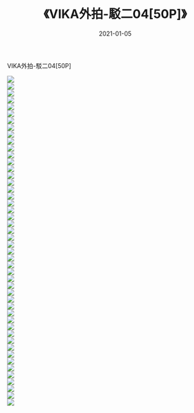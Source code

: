﻿---
layout: post
title:  《VIKA外拍-駁二04[50P]》
date:   2021-01-05
img: http://img.660000.xyz/Sharelink/唯美/2021/VIKA外拍-駁二04[50P]/000.jpg
categories: [美女, 清纯, 唯美]
---

VIKA外拍-駁二04[50P]

  ![](http://img.660000.xyz/Sharelink/唯美/2021/VIKA外拍-駁二04[50P]/001.jpg) <br> ![](http://img.660000.xyz/Sharelink/唯美/2021/VIKA外拍-駁二04[50P]/002.jpg) <br> ![](http://img.660000.xyz/Sharelink/唯美/2021/VIKA外拍-駁二04[50P]/003.jpg) <br> ![](http://img.660000.xyz/Sharelink/唯美/2021/VIKA外拍-駁二04[50P]/004.jpg) <br> ![](http://img.660000.xyz/Sharelink/唯美/2021/VIKA外拍-駁二04[50P]/005.jpg) <br> ![](http://img.660000.xyz/Sharelink/唯美/2021/VIKA外拍-駁二04[50P]/006.jpg) <br> ![](http://img.660000.xyz/Sharelink/唯美/2021/VIKA外拍-駁二04[50P]/007.jpg) <br> ![](http://img.660000.xyz/Sharelink/唯美/2021/VIKA外拍-駁二04[50P]/008.jpg) <br> ![](http://img.660000.xyz/Sharelink/唯美/2021/VIKA外拍-駁二04[50P]/009.jpg) <br> ![](http://img.660000.xyz/Sharelink/唯美/2021/VIKA外拍-駁二04[50P]/010.jpg) <br> ![](http://img.660000.xyz/Sharelink/唯美/2021/VIKA外拍-駁二04[50P]/011.jpg) <br> ![](http://img.660000.xyz/Sharelink/唯美/2021/VIKA外拍-駁二04[50P]/012.jpg) <br> ![](http://img.660000.xyz/Sharelink/唯美/2021/VIKA外拍-駁二04[50P]/013.jpg) <br> ![](http://img.660000.xyz/Sharelink/唯美/2021/VIKA外拍-駁二04[50P]/014.jpg) <br> ![](http://img.660000.xyz/Sharelink/唯美/2021/VIKA外拍-駁二04[50P]/015.jpg) <br> ![](http://img.660000.xyz/Sharelink/唯美/2021/VIKA外拍-駁二04[50P]/016.jpg) <br> ![](http://img.660000.xyz/Sharelink/唯美/2021/VIKA外拍-駁二04[50P]/017.jpg) <br> ![](http://img.660000.xyz/Sharelink/唯美/2021/VIKA外拍-駁二04[50P]/018.jpg) <br> ![](http://img.660000.xyz/Sharelink/唯美/2021/VIKA外拍-駁二04[50P]/019.jpg) <br> ![](http://img.660000.xyz/Sharelink/唯美/2021/VIKA外拍-駁二04[50P]/020.jpg) <br> ![](http://img.660000.xyz/Sharelink/唯美/2021/VIKA外拍-駁二04[50P]/021.jpg) <br> ![](http://img.660000.xyz/Sharelink/唯美/2021/VIKA外拍-駁二04[50P]/022.jpg) <br> ![](http://img.660000.xyz/Sharelink/唯美/2021/VIKA外拍-駁二04[50P]/023.jpg) <br> ![](http://img.660000.xyz/Sharelink/唯美/2021/VIKA外拍-駁二04[50P]/024.jpg) <br> ![](http://img.660000.xyz/Sharelink/唯美/2021/VIKA外拍-駁二04[50P]/025.jpg) <br> ![](http://img.660000.xyz/Sharelink/唯美/2021/VIKA外拍-駁二04[50P]/026.jpg) <br> ![](http://img.660000.xyz/Sharelink/唯美/2021/VIKA外拍-駁二04[50P]/027.jpg) <br> ![](http://img.660000.xyz/Sharelink/唯美/2021/VIKA外拍-駁二04[50P]/028.jpg) <br> ![](http://img.660000.xyz/Sharelink/唯美/2021/VIKA外拍-駁二04[50P]/029.jpg) <br> ![](http://img.660000.xyz/Sharelink/唯美/2021/VIKA外拍-駁二04[50P]/030.jpg) <br> ![](http://img.660000.xyz/Sharelink/唯美/2021/VIKA外拍-駁二04[50P]/031.jpg) <br> ![](http://img.660000.xyz/Sharelink/唯美/2021/VIKA外拍-駁二04[50P]/032.jpg) <br> ![](http://img.660000.xyz/Sharelink/唯美/2021/VIKA外拍-駁二04[50P]/033.jpg) <br> ![](http://img.660000.xyz/Sharelink/唯美/2021/VIKA外拍-駁二04[50P]/034.jpg) <br> ![](http://img.660000.xyz/Sharelink/唯美/2021/VIKA外拍-駁二04[50P]/035.jpg) <br> ![](http://img.660000.xyz/Sharelink/唯美/2021/VIKA外拍-駁二04[50P]/036.jpg) <br> ![](http://img.660000.xyz/Sharelink/唯美/2021/VIKA外拍-駁二04[50P]/037.jpg) <br> ![](http://img.660000.xyz/Sharelink/唯美/2021/VIKA外拍-駁二04[50P]/038.jpg) <br> ![](http://img.660000.xyz/Sharelink/唯美/2021/VIKA外拍-駁二04[50P]/039.jpg) <br> ![](http://img.660000.xyz/Sharelink/唯美/2021/VIKA外拍-駁二04[50P]/040.jpg) <br> ![](http://img.660000.xyz/Sharelink/唯美/2021/VIKA外拍-駁二04[50P]/041.jpg) <br> ![](http://img.660000.xyz/Sharelink/唯美/2021/VIKA外拍-駁二04[50P]/042.jpg) <br> ![](http://img.660000.xyz/Sharelink/唯美/2021/VIKA外拍-駁二04[50P]/043.jpg) <br> ![](http://img.660000.xyz/Sharelink/唯美/2021/VIKA外拍-駁二04[50P]/044.jpg) <br> ![](http://img.660000.xyz/Sharelink/唯美/2021/VIKA外拍-駁二04[50P]/045.jpg) <br> ![](http://img.660000.xyz/Sharelink/唯美/2021/VIKA外拍-駁二04[50P]/046.jpg) <br> ![](http://img.660000.xyz/Sharelink/唯美/2021/VIKA外拍-駁二04[50P]/047.jpg) <br> ![](http://img.660000.xyz/Sharelink/唯美/2021/VIKA外拍-駁二04[50P]/048.jpg) <br>